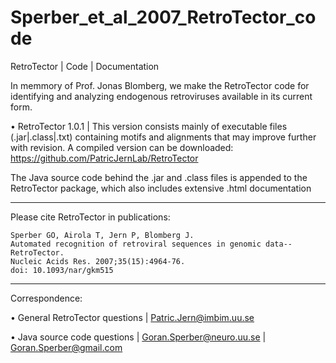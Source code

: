 # Sperber_et_al_2007_RetroTector_code
RetroTector | Code | Documentation

In memmory of Prof. Jonas Blomberg, we make the RetroTector code for identifying and analyzing endogenous retroviruses available in its current form.

• RetroTector 1.0.1 | This version consists mainly of executable files (.jar|.class|.txt) containing motifs and alignments that may improve further with revision.
A compiled version can be downloaded: https://github.com/PatricJernLab/RetroTector

The Java source code behind the .jar and .class files is appended to the RetroTector package, which also includes extensive .html documentation

----
Please cite RetroTector in publications:

	Sperber GO, Airola T, Jern P, Blomberg J.
	Automated recognition of retroviral sequences in genomic data--RetroTector.
	Nucleic Acids Res. 2007;35(15):4964-76.
	doi: 10.1093/nar/gkm515

----
Correspondence:

• General RetroTector questions | Patric.Jern@imbim.uu.se

• Java source code questions | Goran.Sperber@neuro.uu.se | Goran.Sperber@gmail.com
